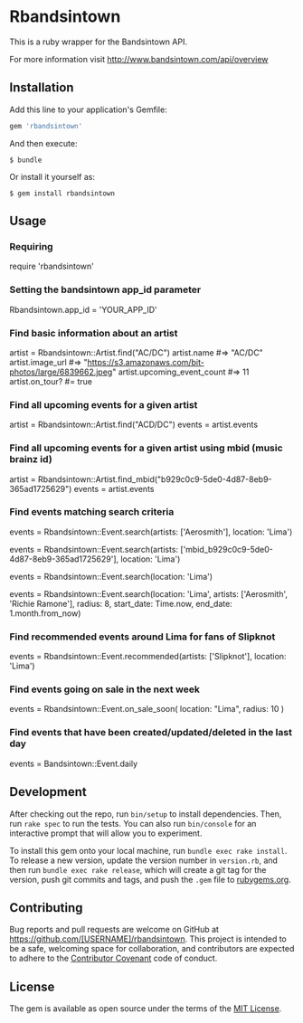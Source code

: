 # Rbandsintown

This is a ruby wrapper for the Bandsintown API.

For more information visit http://www.bandsintown.com/api/overview

## Installation

Add this line to your application's Gemfile:

```ruby
gem 'rbandsintown'
```

And then execute:

    $ bundle

Or install it yourself as:

    $ gem install rbandsintown

## Usage

### Requiring

  require 'rbandsintown'

### Setting the bandsintown app_id parameter

  Rbandsintown.app_id = 'YOUR_APP_ID'

### Find basic information about an artist

  artist = Rbandsintown::Artist.find("AC/DC")
  artist.name                 #=> "AC/DC"
  artist.image_url            #=> "https://s3.amazonaws.com/bit-photos/large/6839662.jpeg" 
  artist.upcoming_event_count #=> 11
  artist.on_tour?             #= true

### Find all upcoming events for a given artist

  artist = Rbandsintown::Artist.find("ACD/DC")
  events = artist.events

### Find all upcoming events for a given artist using mbid (music brainz id)
  
  artist = Rbandsintown::Artist.find_mbid("b929c0c9-5de0-4d87-8eb9-365ad1725629")
  events = artist.events

### Find events matching search criteria 

  events = Rbandsintown::Event.search(artists: ['Aerosmith'], location: 'Lima')

  events = Rbandsintown::Event.search(artists: ['mbid_b929c0c9-5de0-4d87-8eb9-365ad1725629'], location: 'Lima')

  events = Rbandsintown::Event.search(location: 'Lima')

  events = Rbandsintown::Event.search(location: 'Lima', artists: ['Aerosmith', 'Richie Ramone'], radius: 8, start_date: Time.now, end_date: 1.month.from_now)

### Find recommended events around Lima for fans of Slipknot

  events = Rbandsintown::Event.recommended(artists: ['Slipknot'], location: 'Lima')

### Find events going on sale in the next week 

  events = Rbandsintown::Event.on_sale_soon( location: "Lima", radius: 10 )

### Find events that have been created/updated/deleted in the last day

  events = Bandsintown::Event.daily

## Development

After checking out the repo, run `bin/setup` to install dependencies. Then, run `rake spec` to run the tests. You can also run `bin/console` for an interactive prompt that will allow you to experiment.

To install this gem onto your local machine, run `bundle exec rake install`. To release a new version, update the version number in `version.rb`, and then run `bundle exec rake release`, which will create a git tag for the version, push git commits and tags, and push the `.gem` file to [rubygems.org](https://rubygems.org).

## Contributing

Bug reports and pull requests are welcome on GitHub at https://github.com/[USERNAME]/rbandsintown. This project is intended to be a safe, welcoming space for collaboration, and contributors are expected to adhere to the [Contributor Covenant](http://contributor-covenant.org) code of conduct.


## License

The gem is available as open source under the terms of the [MIT License](http://opensource.org/licenses/MIT).

